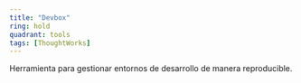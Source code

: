 ```yaml
---
title: "Devbox"
ring: hold
quadrant: tools
tags: [ThoughtWorks]
---
```


Herramienta para gestionar entornos de desarrollo de manera reproducible.
